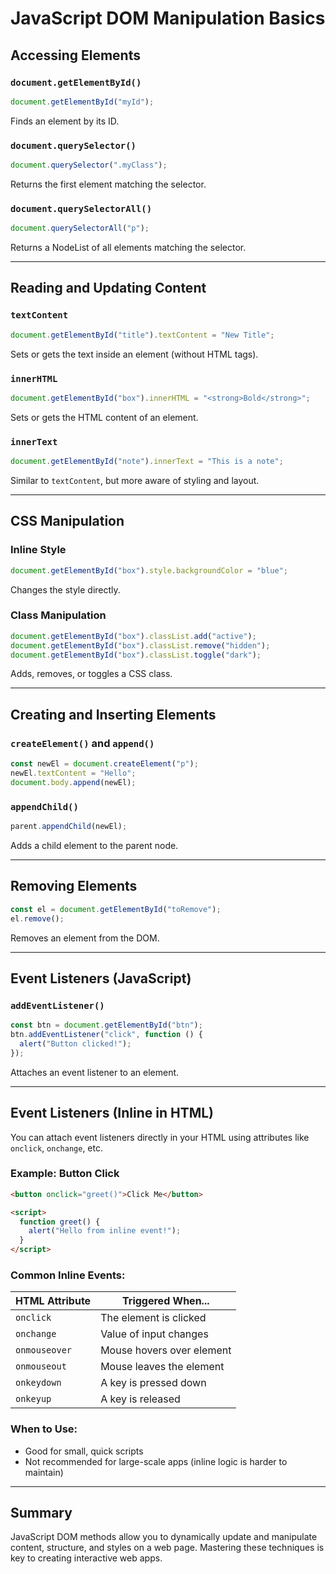 # JavaScript DOM Manipulation Basics

## Accessing Elements

### `document.getElementById()`

```js
document.getElementById("myId");
```

Finds an element by its ID.

### `document.querySelector()`

```js
document.querySelector(".myClass");
```

Returns the first element matching the selector.

### `document.querySelectorAll()`

```js
document.querySelectorAll("p");
```

Returns a NodeList of all elements matching the selector.

---

## Reading and Updating Content

### `textContent`

```js
document.getElementById("title").textContent = "New Title";
```

Sets or gets the text inside an element (without HTML tags).

### `innerHTML`

```js
document.getElementById("box").innerHTML = "<strong>Bold</strong>";
```

Sets or gets the HTML content of an element.

### `innerText`

```js
document.getElementById("note").innerText = "This is a note";
```

Similar to `textContent`, but more aware of styling and layout.

---

## CSS Manipulation

### Inline Style

```js
document.getElementById("box").style.backgroundColor = "blue";
```

Changes the style directly.

### Class Manipulation

```js
document.getElementById("box").classList.add("active");
document.getElementById("box").classList.remove("hidden");
document.getElementById("box").classList.toggle("dark");
```

Adds, removes, or toggles a CSS class.

---

## Creating and Inserting Elements

### `createElement()` and `append()`

```js
const newEl = document.createElement("p");
newEl.textContent = "Hello";
document.body.append(newEl);
```

### `appendChild()`

```js
parent.appendChild(newEl);
```

Adds a child element to the parent node.

---

## Removing Elements

```js
const el = document.getElementById("toRemove");
el.remove();
```

Removes an element from the DOM.

---

## Event Listeners (JavaScript)

### `addEventListener()`

```js
const btn = document.getElementById("btn");
btn.addEventListener("click", function () {
  alert("Button clicked!");
});
```

Attaches an event listener to an element.

---

## Event Listeners (Inline in HTML)

You can attach event listeners directly in your HTML using attributes like `onclick`, `onchange`, etc.

### Example: Button Click

```html
<button onclick="greet()">Click Me</button>

<script>
  function greet() {
    alert("Hello from inline event!");
  }
</script>
```

### Common Inline Events:

| HTML Attribute | Triggered When...         |
| -------------- | ------------------------- |
| `onclick`      | The element is clicked    |
| `onchange`     | Value of input changes    |
| `onmouseover`  | Mouse hovers over element |
| `onmouseout`   | Mouse leaves the element  |
| `onkeydown`    | A key is pressed down     |
| `onkeyup`      | A key is released         |

### When to Use:

- Good for small, quick scripts
- Not recommended for large-scale apps (inline logic is harder to maintain)

---

## Summary

JavaScript DOM methods allow you to dynamically update and manipulate content, structure, and styles on a web page. Mastering these techniques is key to creating interactive web apps.
